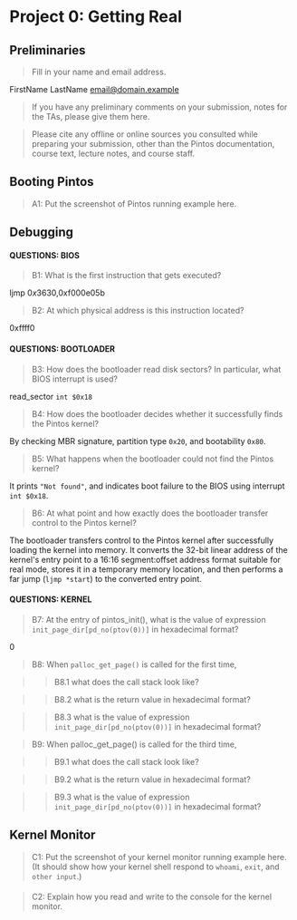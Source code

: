 # Project 0: Getting Real

## Preliminaries

>Fill in your name and email address.

FirstName LastName <email@domain.example>

>If you have any preliminary comments on your submission, notes for the TAs, please give them here.



>Please cite any offline or online sources you consulted while preparing your submission, other than the Pintos documentation, course text, lecture notes, and course staff.



## Booting Pintos

>A1: Put the screenshot of Pintos running example here.



## Debugging

#### QUESTIONS: BIOS 

>B1: What is the first instruction that gets executed?

ljmp   $0x3630,$0xf000e05b

>B2: At which physical address is this instruction located?

0xffff0



#### QUESTIONS: BOOTLOADER

>B3: How does the bootloader read disk sectors? In particular, what BIOS interrupt is used?

read_sector `int $0x18`

>B4: How does the bootloader decides whether it successfully finds the Pintos kernel?

By checking MBR signature, partition type `0x20`, and bootability `0x80`.

>B5: What happens when the bootloader could not find the Pintos kernel?

It prints `"Not found"`, and indicates boot failure to the BIOS using interrupt `int $0x18`.

>B6: At what point and how exactly does the bootloader transfer control to the Pintos kernel?

The bootloader transfers control to the Pintos kernel after successfully loading the kernel into memory. It converts the 32-bit linear address of the kernel's entry point to a 16:16 segment:offset address format suitable for real mode, stores it in a temporary memory location, and then performs a far jump (`ljmp *start`) to the converted entry point.

#### QUESTIONS: KERNEL

>B7: At the entry of pintos_init(), what is the value of expression `init_page_dir[pd_no(ptov(0))]` in hexadecimal format?

0

>B8: When `palloc_get_page()` is called for the first time,

>> B8.1 what does the call stack look like?
>>
>> 

>> B8.2 what is the return value in hexadecimal format?
>>
>> 

>> B8.3 what is the value of expression `init_page_dir[pd_no(ptov(0))]` in hexadecimal format?
>>
>> 



>B9: When palloc_get_page() is called for the third time,

>> B9.1 what does the call stack look like?
>>
>> 

>> B9.2 what is the return value in hexadecimal format?
>>
>> 

>> B9.3 what is the value of expression `init_page_dir[pd_no(ptov(0))]` in hexadecimal format?
>>
>> 



## Kernel Monitor

>C1: Put the screenshot of your kernel monitor running example here. (It should show how your kernel shell respond to `whoami`, `exit`, and `other input`.)

#### 

>C2: Explain how you read and write to the console for the kernel monitor.
